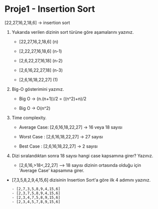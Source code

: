 # Proje1 - Insertion Sort

[22,27,16,2,18,6] -> insertion sort

1. Yukarıda verilen dizinin sort türüne göre aşamalarını yazınız.
   
      - [22,27,16,2,18,6] (n)
   
      - [2,22,27,16,18,6] (n-1)
   
      - [2,6,22,27,16,18] (n-2)
   
      - [2,6,16,22,27,18] (n-3)
   
      - [2,6,16,18,22,27] (1)
   
2. Big-O gösterimini yazınız.
   
      - Big O -> (n.(n+1))/2 = ((n^2)+n)/2
   
      - Big O -> O(n^2)
      
3. Time complexity.

      - Average Case: [2,6,16,18,22,27] -> 16 veya 18 sayısı
      
      - Worst Case  : [2,6,16,18,22,27] -> 27 sayısı
      
      - Best Case   : [2,6,16,18,22,27] -> 2 sayısı
      
4. Dizi sıralandıktan sonra 18 sayısı hangi case kapsamına girer? Yazınız.
     
      - [2,6,16,>18<,22,27] --> 18 sayısı dizinin ortasında olduğu için 'Average Case' kapsamına girer.
      
      
- [7,3,5,8,2,9,4,15,6] dizisinin Insertion Sort'a göre ilk 4 adımını yazınız.
      
      - [2,7,3,5,8,9,4,15,6]
      - [2,3,7,5,8,9,4,15,6]
      - [2,3,4,7,5,8,9,15,6]
      - [2,3,4,5,7,8,9,15,6]
        
   
   
   
   
